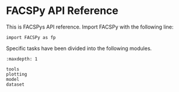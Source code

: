 # FACSPy API Reference

This is FACSPys API reference.
Import FACSPy with the following line:
```
import FACSPy as fp
```

Specific tasks have been divided into the following modules.

```{toctree}
:maxdepth: 1

tools
plotting
model
dataset
```